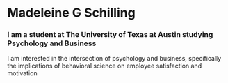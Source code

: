 # Madeleine G Schilling
### I am a student at The University of Texas at Austin studying Psychology and Business
I am interested in the intersection of psychology and business, specifically the implications of behavioral science on employee satisfaction and motivation
